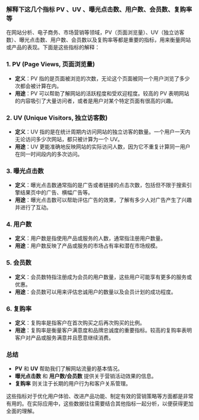 ### 解释下这几个指标 PV 、UV 、曝光点击数、用户数、会员数、复购率等

在网站分析、电子商务、市场营销等领域，PV（页面浏览量）、UV（独立访客数）、曝光点击数、用户数、会员数以及复购率等都是重要的指标，用来衡量网站或产品的表现。下面是这些指标的解释：

### 1. PV (Page Views, 页面浏览量)
- **定义**：PV 指的是页面被浏览的次数，无论这个页面被同一个用户浏览了多少次都会被计算在内。
- **用途**：PV 可以帮助了解网站的活跃程度和受欢迎程度。较高的 PV 表明网站的内容吸引了大量访问者，或者是用户对某个特定页面有很高的兴趣。

### 2. UV (Unique Visitors, 独立访客数)
- **定义**：UV 指的是在统计周期内访问网站的独立访客的数量。一个用户一天内无论访问多少次网站，都只被计算为一个 UV。
- **用途**：UV 更能准确地反映网站的实际访问人数，因为它不重复计算同一用户在同一时间段内的多次访问。

### 3. 曝光点击数
- **定义**：曝光点击数通常指的是广告或者链接的点击次数，包括但不限于搜索引擎结果页中的广告、横幅广告等。
- **用途**：曝光点击数可以帮助评估广告的效果，了解有多少人对广告产生了兴趣并进行了互动。

### 4. 用户数
- **定义**：用户数是指使用产品或服务的人数，通常指注册用户数量。
- **用途**：用户数反映了产品或服务的市场占有率和潜在市场规模。

### 5. 会员数
- **定义**：会员数特指注册成为会员的用户数量，这些用户可能享有更多的服务或优惠。
- **用途**：会员数可以用来评估忠诚用户的数量以及会员计划的成功程度。

### 6. 复购率
- **定义**：复购率是指客户在首次购买之后再次购买的比例。
- **用途**：复购率是衡量客户满意度和品牌忠诚度的重要指标。较高的复购率表明客户对产品或服务满意并且愿意继续消费。

### 总结
- **PV** 和 **UV** 帮助我们了解网站流量的基本情况。
- **曝光点击数** 和 **用户数/会员数** 提供关于营销活动效果的信息。
- **复购率** 则关注于长期的用户行为和客户关系管理。

这些指标对于优化用户体验、改进产品功能、制定有效的营销策略等方面都是非常有用的。在实际应用中，这些数据往往需要结合其他指标一起分析，以便获得更加全面的理解。

